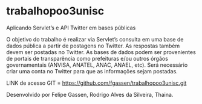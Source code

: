# trabalhopoo3unisc

Aplicando Servlet’s e API Twitter em bases públicas

O objetivo do trabalho é realizar via Servlet’s consulta em uma base de dados pública a partir de postagens no Twitter. As respostas também devem ser postadas no Twitter. As bases de dados podem ser provenientes de portais de transparência como prefeituras e/ou 
outros órgãos governamentais (ANVISA, ANATEL, ANAC, ANAEL, etc). Será necessário criar uma conta no Twitter para que as informações sejam 
postadas.

LINK de acesso GIT = https://github.com/fgassen/trabalhopoo3unisc.git

Desenvolvido por Felipe Gassen, Rodrigo Alves da Silveira, Thaina.

